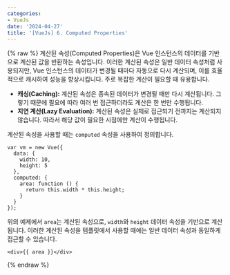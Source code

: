 ```yaml
---
categories:
- VueJs
date: '2024-04-27'
title: '[VueJs] 6. Computed Properties'
---
```


{% raw %}
계산된 속성(Computed Properties)은 Vue 인스턴스의 데이터를 기반으로 계산된 값을 반환하는 속성입니다. 이러한 계산된 속성은 일반 데이터 속성처럼 사용되지만, Vue 인스턴스의 데이터가 변경될 때마다 자동으로 다시 계산되며, 이를 효율적으로 캐시하여 성능을 향상시킵니다. 주로 복잡한 계산이 필요할 때 유용합니다.

- **캐싱(Caching):** 계산된 속성은 종속된 데이터가 변경될 때만 다시 계산됩니다. 그렇기 때문에 필요에 따라 여러 번 접근하더라도 계산은 한 번만 수행됩니다.
- **지연 계산(Lazy Evaluation):** 계산된 속성은 실제로 접근되기 전까지는 계산되지 않습니다. 따라서 해당 값이 필요한 시점에만 계산이 수행됩니다.

계산된 속성을 사용할 때는 `computed` 속성을 사용하여 정의합니다.

```
var vm = new Vue({
  data: {
    width: 10,
    height: 5
  },
  computed: {
    area: function () {
      return this.width * this.height;
    }
  }
});
```

위의 예제에서 `area`는 계산된 속성으로, `width`와 `height` 데이터 속성을 기반으로 계산됩니다. 이러한 계산된 속성을 템플릿에서 사용할 때에는 일반 데이터 속성과 동일하게 접근할 수 있습니다.

```
<div>{{ area }}</div>
```
{% endraw %}